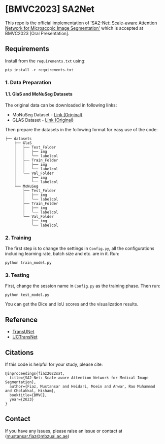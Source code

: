 # [BMVC2023] SA2Net


This repo is the official implementation of
['SA2-Net: Scale-aware Attention Network for Microscopic Image Segmentation']() which is accepted at BMVC2023 [Oral Presentation].

## Requirements

Install from the ```requirements.txt``` using:
```angular2html
pip install -r requirements.txt
```

### 1. Data Preparation
#### 1.1. GlaS and MoNuSeg Datasets
The original data can be downloaded in following links:
*  MoNuSeg Dataset - [Link (Original)](https://monuseg.grand-challenge.org/Data)
* GLAS Dataset - [Link (Original)](https://warwick.ac.uk/fac/cross_fac/tia/data/glascontest)

Then prepare the datasets in the following format for easy use of the code:
```angular2html
├── datasets
    ├── GlaS
    │   ├── Test_Folder
    │   │   ├── img
    │   │   └── labelcol
    │   ├── Train_Folder
    │   │   ├── img
    │   │   └── labelcol
    │   └── Val_Folder
    │       ├── img
    │       └── labelcol
    └── MoNuSeg
        ├── Test_Folder
        │   ├── img
        │   └── labelcol
        ├── Train_Folder
        │   ├── img
        │   └── labelcol
        └── Val_Folder
            ├── img
            └── labelcol
```

### 2. Training
The first step is to change the settings in ```Config.py```,
all the configurations including learning rate, batch size and etc. are 
in it.
Run:
```angular2html
python train_model.py
```

### 3. Testing
First, change the session name in ```Config.py``` as the training phase.
Then run:
```angular2html
python test_model.py
```
You can get the Dice and IoU scores and the visualization results. 


## Reference


* [TransUNet](https://github.com/Beckschen/TransUNet) 
* [UCTransNet](https://github.com/McGregorWwww/UCTransNet)



## Citations


If this code is helpful for your study, please cite:
```
@inproceedings{fiaz2022sat,
  title={SA2-Net: Scale-aware Attention Network for Medical Image Segmentation},
  author={Fiaz, Mustansar and Heidari, Moein and Anwar, Rao Muhammad and Cholakkal, Hisham},
  booktitle={BMVC},
  year={2023}
}
```


## Contact 
If you have any issues, please raise an issue or contact at ([mustansar.fiaz@mbzuai.ac.ae](mustansar.fiaz@mbzuai.ac.ae))
